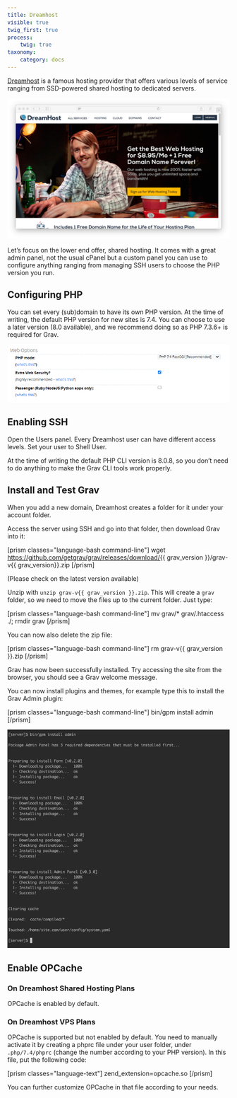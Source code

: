 ```yaml
---
title: Dreamhost
visible: true
twig_first: true
process:
    twig: true
taxonomy:
    category: docs
---
```


[Dreamhost](http://dreamhost.com) is a famous hosting provider that offers various levels of service ranging from SSD-powered shared hosting to dedicated servers.

![](dreamhost.png)

Let’s focus on the lower end offer, shared hosting. It comes with a great admin panel, not the usual cPanel but a custom panel you can use to configure anything ranging from managing SSH users to choose the PHP version you run.

## Configuring PHP

You can set every (sub)domain to have its own PHP version. At the time of writing, the default PHP version for new sites is 7.4. You can choose to use a later version (8.0 available), and we recommend doing so as PHP 7.3.6+ is required for Grav.

![](php-version.png)

## Enabling SSH

Open the Users panel. Every Dreamhost user can have different access levels. Set your user to Shell User.

At the time of writing the default PHP CLI version is 8.0.8, so you don’t need to do anything to make the Grav CLI tools work properly.

## Install and Test Grav

When you add a new domain, Dreamhost creates a folder for it under your account folder.

Access the server using SSH and go into that folder, then download Grav into it:

[prism classes="language-bash command-line"]
wget https://github.com/getgrav/grav/releases/download/{{ grav_version }}/grav-v{{ grav_version}}.zip
[/prism]

(Please check on [](https://github.com/getgrav/grav/releases/) the latest version available)

Unzip with `unzip grav-v{{ grav_version }}.zip`. This will create a `grav` folder, so we need to move the files up to the current folder.
Just type:

[prism classes="language-bash command-line"]
mv grav/* grav/.htaccess ./; rmdir grav
[/prism]

You can now also delete the zip file:

[prism classes="language-bash command-line"]
rm grav-v{{ grav_version }}.zip
[/prism]

Grav has now been successfully installed. Try accessing the site from the browser, you should see a Grav welcome message.

You can now install plugins and themes, for example type this to install the Grav Admin plugin:

[prism classes="language-bash command-line"]
bin/gpm install admin
[/prism]

![](install-plugin.png)

## Enable OPCache

### On Dreamhost Shared Hosting Plans

OPCache is enabled by default.

### On Dreamhost VPS Plans

OPCache is supported but not enabled by default. You need to manually activate it by creating a phprc file under your user folder, under `.php/7.4/phprc` (change the number according to your PHP version). In this file, put the following code:

[prism classes="language-text"]
zend_extension=opcache.so
[/prism]

You can further customize OPCache in that file according to your needs.
